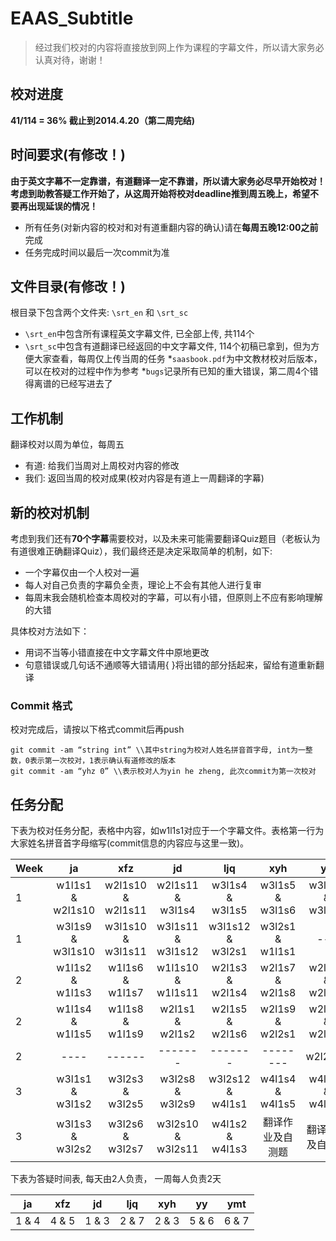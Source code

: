 EAAS_Subtitle
=============

> 经过我们校对的内容将直接放到网上作为课程的字幕文件，所以请大家务必认真对待，谢谢！

校对进度
-------------

**41/114 = 36% 截止到2014.4.20（第二周完结)**

时间要求(有修改！)
-------------

**由于英文字幕不一定靠谱，有道翻译一定不靠谱，所以请大家务必尽早开始校对！**
**考虑到助教答疑工作开始了，从这周开始将校对deadline推到周五晚上，希望不要再出现延误的情况！**

* 所有任务(对新内容的校对和对有道重翻内容的确认)请在**每周五晚12:00之前**完成
* 任务完成时间以最后一次commit为准

文件目录(有修改！)
-------------

根目录下包含两个文件夹: ```\srt_en``` 和 ```\srt_sc```

* ```\srt_en```中包含所有课程英文字幕文件, 已全部上传, 共114个
* ```\srt_sc```中包含有道翻译已经返回的中文字幕文件, 114个初稿已拿到，但为方便大家查看，每周仅上传当周的任务
*```saasbook.pdf```为中文教材校对后版本，可以在校对的过程中作为参考
*```bugs```记录所有已知的重大错误，第二周4个错得离谱的已经写进去了

工作机制
-------------

翻译校对以周为单位，每周五
* 有道: 给我们当周对上周校对内容的修改
* 我们: 返回当周的校对成果(校对内容是有道上一周翻译的字幕)

新的校对机制
-------------

考虑到我们还有**70个字幕**需要校对，以及未来可能需要翻译Quiz题目（老板认为有道很难正确翻译Quiz），我们最终还是决定采取简单的机制，如下:
* 一个字幕仅由一个人校对一遍
* 每人对自己负责的字幕负全责，理论上不会有其他人进行复审
* 每周末我会随机检查本周校对的字幕，可以有小错，但原则上不应有影响理解的大错

具体校对方法如下：

* 用词不当等小错直接在中文字幕文件中原地更改
* 句意错误或几句话不通顺等大错请用{ }将出错的部分括起来，留给有道重新翻译

### Commit 格式

校对完成后，请按以下格式commit后再push
```
git commit -am “string int” \\其中string为校对人姓名拼音首字母, int为一整数，0表示第一次校对，1表示确认有道修改的版本
git commit -am “yhz 0” \\表示校对人为yin he zheng, 此次commit为第一次校对
```

任务分配
--------------

下表为校对任务分配，表格中内容，如w1l1s1对应于一个字幕文件。表格第一行为大家姓名拼音首字母缩写(commit信息的内容应与这里一致)。

| Week |       ja        |      xfz         |      jd         |      ljq        |      xyh       |      yy        |  ymt            |
|------|:---------------:|:----------------:|:---------------:|:---------------:|:--------------:|:--------------:|:---------------:|
|1     |w1l1s1 & w2l1s10 |w2l1s10 & w2l1s11 |w2l1s11 & w3l1s4 |w3l1s4 & w3l1s5 	|w3l1s5 & w3l1s6 |w3l1s6 & w3l1s7 | w3l1s7 & w3l1s9 |
|1     |w3l1s9 & w3l1s10 |w3l1s10 & w3l1s11 |w3l1s11 & w3l1s12|w3l1s12 & w3l2s1 |w3l2s1 & w1l1s1 |     ---        |     ---         |
|2     |w1l1s2 & w1l1s3  |w1l1s6 & w1l1s7   |w1l1s10 & w1l1s11|w2l1s3 & w2l1s4  |w2l1s7 & w2l1s8 |w2l2s2 & w2l2s3 |w2l2s6 & w2l2s7  |
|2     |w1l1s4 & w1l1s5  |w1l1s8 & w1l1s9   |w2l1s1  & w2l1s2 |w2l1s5 & w2l1s6  |w2l1s9 & w2l2s1 |w2l2s4 & w2l2s5 |w2l2s8 & w2l2s9  |
|2     |     ----        |     ------       |    -------      |      -------    |   --------     |     w2l2s10    |     ------      |
|3     |w3l1s1 & w3l1s2  |w3l2s3 & w3l2s5   |w3l2s8 & w3l2s9  |w3l2s12 & w4l1s1 |w4l1s4 & w4l1s5 |w4l1s6 & w4l1s7 |w4l1s8 & w4l1s9  |
|3     |w3l1s3 & w3l2s2  |w3l2s6 & w3l2s7   |w3l2s10 & w3l2s11|w4l1s2 & w4l1s3  |翻译作业及自测题  |翻译作业及自测题  |翻译作业及自测题   |

下表为答疑时间表, 每天由2人负责， 一周每人负责2天

|       ja        |      xfz         |      jd         |      ljq        |      xyh       |      yy        |     ymt         |
|:---------------:|:----------------:|:---------------:|:---------------:|:--------------:|:--------------:|:---------------:|
|      1 & 4      |     4 & 5        |     1 & 3       |     2 & 7       |     2 & 3      |     5 & 6      |    6 & 7        |
